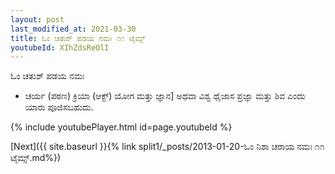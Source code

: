 ```yaml
---
layout: post
last_modified_at: 2021-03-30
title: ಓಂ ಚತುಶ್ ಪಡಯ ನಮಃ ೧೧ ಟೈಮ್ಸ್
youtubeId: XIhZdsReOlI
---
```

 
 
 ಓಂ ಚತುಶ್ ಪಡಯ ನಮಃ  
 
 -  ಚರ್ಯ (ಪಠಣ) ಕ್ರಿಯಾ (ಆಕ್ಟ್) ಯೋಗ ಮತ್ತು ಜ್ಞಾನ] ಅಥವಾ ವಿಶ್ವ ಥೈಜಾಸ ಪ್ರಜ್ಞಾ ಮತ್ತು ಶಿವ ಎಂದು ಯಾರು ಪೂಜಿಸಬಹುದು. 
 
  
 
  
 
 
 
 
 
 


{% include youtubePlayer.html id=page.youtubeId %}
 
[Next]({{ site.baseurl }}{% link  split1/_posts/2013-01-20-ಓಂ ನಿಶಾ ಚರಾಯ ನಮಃ ೧೧ ಟೈಮ್ಸ್.md%})
 
